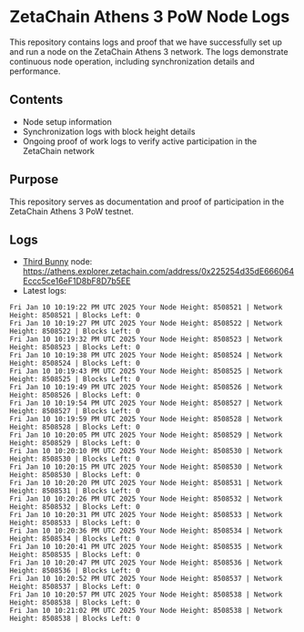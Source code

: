 # ZetaChain Athens 3 PoW Node Logs
This repository contains logs and proof that we have successfully set up and run a node on the ZetaChain Athens 3 network. The logs demonstrate continuous node operation, including synchronization details and performance.

## Contents
- Node setup information
- Synchronization logs with block height details
- Ongoing proof of work logs to verify active participation in the ZetaChain network

## Purpose
This repository serves as documentation and proof of participation in the ZetaChain Athens 3 PoW testnet.

## Logs

- [Third Bunny](https://thirdbunny.xyz/) node: https://athens.explorer.zetachain.com/address/0x225254d35dE666064Eccc5ce16eF1D8bF8D7b5EE
- Latest logs:
```
Fri Jan 10 10:19:22 PM UTC 2025 Your Node Height: 8508521 | Network Height: 8508521 | Blocks Left: 0
Fri Jan 10 10:19:27 PM UTC 2025 Your Node Height: 8508522 | Network Height: 8508522 | Blocks Left: 0
Fri Jan 10 10:19:32 PM UTC 2025 Your Node Height: 8508523 | Network Height: 8508523 | Blocks Left: 0
Fri Jan 10 10:19:38 PM UTC 2025 Your Node Height: 8508524 | Network Height: 8508524 | Blocks Left: 0
Fri Jan 10 10:19:43 PM UTC 2025 Your Node Height: 8508525 | Network Height: 8508525 | Blocks Left: 0
Fri Jan 10 10:19:49 PM UTC 2025 Your Node Height: 8508526 | Network Height: 8508526 | Blocks Left: 0
Fri Jan 10 10:19:54 PM UTC 2025 Your Node Height: 8508527 | Network Height: 8508527 | Blocks Left: 0
Fri Jan 10 10:19:59 PM UTC 2025 Your Node Height: 8508528 | Network Height: 8508528 | Blocks Left: 0
Fri Jan 10 10:20:05 PM UTC 2025 Your Node Height: 8508529 | Network Height: 8508529 | Blocks Left: 0
Fri Jan 10 10:20:10 PM UTC 2025 Your Node Height: 8508530 | Network Height: 8508530 | Blocks Left: 0
Fri Jan 10 10:20:15 PM UTC 2025 Your Node Height: 8508530 | Network Height: 8508530 | Blocks Left: 0
Fri Jan 10 10:20:20 PM UTC 2025 Your Node Height: 8508531 | Network Height: 8508531 | Blocks Left: 0
Fri Jan 10 10:20:26 PM UTC 2025 Your Node Height: 8508532 | Network Height: 8508532 | Blocks Left: 0
Fri Jan 10 10:20:31 PM UTC 2025 Your Node Height: 8508533 | Network Height: 8508533 | Blocks Left: 0
Fri Jan 10 10:20:36 PM UTC 2025 Your Node Height: 8508534 | Network Height: 8508534 | Blocks Left: 0
Fri Jan 10 10:20:41 PM UTC 2025 Your Node Height: 8508535 | Network Height: 8508535 | Blocks Left: 0
Fri Jan 10 10:20:47 PM UTC 2025 Your Node Height: 8508536 | Network Height: 8508536 | Blocks Left: 0
Fri Jan 10 10:20:52 PM UTC 2025 Your Node Height: 8508537 | Network Height: 8508537 | Blocks Left: 0
Fri Jan 10 10:20:57 PM UTC 2025 Your Node Height: 8508538 | Network Height: 8508538 | Blocks Left: 0
Fri Jan 10 10:21:02 PM UTC 2025 Your Node Height: 8508538 | Network Height: 8508538 | Blocks Left: 0
```
